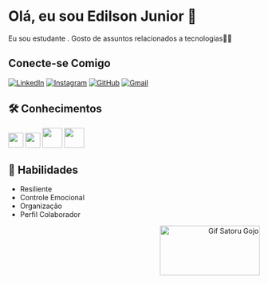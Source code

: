 # Olá, eu sou Edilson Junior 🚀  

Eu sou estudante . Gosto de assuntos relacionados a tecnologias👨‍💻

## Conecte-se Comigo

[![LinkedIn](https://img.shields.io/badge/linkedin-000000?style=for-the-badge&logo=linkedin&logoColor=blue)](https://www.linkedin.com/in/edilson-de-souza-319702233/)
[![Instagram](https://img.shields.io/badge/instagram-FF00FF?style=for-the-badge&logo=instagram&logoColor=white)](https://www.instagram.com/edilsonjr7/?next=%2F)
[![GitHub](https://img.shields.io/badge/github-00FF00?style=for-the-badge&logo=github&logoColor=white)](https://github.com/edilsonjr7)
[![Gmail](https://img.shields.io/badge/gmail-FF0000?style=for-the-badge&logo=gmail&logoColor=white)](mailto:edilsondesouzalimajunior10@gmail.com)

## 🛠 Conhecimentos

<img src="https://cdn.jsdelivr.net/gh/devicons/devicon@latest/icons/html5/html5-original.svg" height="30"/> <img src="https://cdn.jsdelivr.net/gh/devicons/devicon@latest/icons/css3/css3-original.svg" height="30"/> <img src="https://cdn.jsdelivr.net/gh/devicons/devicon@latest/icons/php/php-original.svg" height="40"/> <img src="https://cdn.jsdelivr.net/gh/devicons/devicon@latest/icons/mysql/mysql-original-wordmark.svg" height="40"/>

## 🧠 Habilidades

- Resiliente
- Controle Emocional
- Organização
- Perfil Colaborador

<div  align="right"> <img src="https://github.com/edilsonjr7/edilsonjr7/assets/168863307/61a22ca7-d6b6-4a4f-a859-0be6c3a21651" alt="Gif Satoru Gojo" height="100" width="200"/>
</div> 


